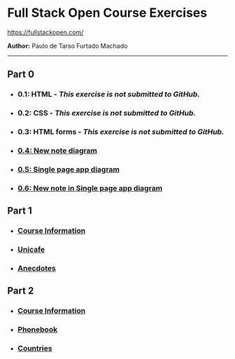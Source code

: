 # Full Stack Open Course Exercises

https://fullstackopen.com/

**Author:** Paulo de Tarso Furtado Machado

---

## Part 0

- ### 0.1: HTML - _This exercise is not submitted to GitHub._
- ### 0.2: CSS - _This exercise is not submitted to GitHub._
- ### 0.3: HTML forms - _This exercise is not submitted to GitHub._
- ### [0.4: New note diagram](./part0/exercise-0-4.md)
- ### [0.5: Single page app diagram](./part0/exercise-0-5.md)
- ### [0.6: New note in Single page app diagram](./part0/exercise-0-6.md)

## Part 1

- ### [Course Information](./part1/courseinfo/README.md)
- ### [Unicafe](./part1/unicafe/README.md)
- ### [Anecdotes](./part1/anecdotes/README.md)

## Part 2

- ### [Course Information](./part2/courseinfo/README.md)
- ### [Phonebook](./part2/phonebook/README.md)
- ### [Countries](./part2/countries/README.md)
